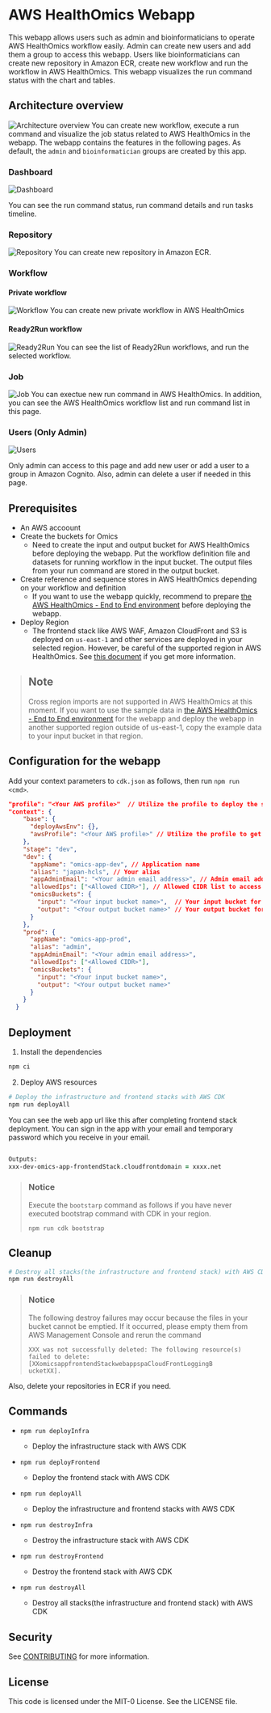# AWS HealthOmics Webapp

This webapp allows users such as admin and bioinformaticians to operate AWS HealthOmics workflow easily. Admin can create new users and add them a group to access this webapp. Users like bioinformaticians can create new repository in Amazon ECR, create new workflow and run the workflow in AWS HealthOmics. This webapp visualizes the run command status with the chart and tables.

## Architecture overview

![Architecture overview](./images/architecture-overview.png)
You can create new workflow, execute a run command and visualize the job status related to AWS HealthOmics in the webapp. The webapp contains the features in the following pages. As default, the `admin` and `bioinformatician` groups are created by this app.

### Dashboard

![Dashboard](./images/dashboard.png)

You can see the run command status, run command details and run tasks timeline.

### Repository

![Repository](./images/repository.png)
You can create new repository in Amazon ECR.

### Workflow

#### Private workflow

![Workflow](./images/privateWorkflow.png)
You can create new private workflow in AWS HealthOmics

#### Ready2Run workflow

![Ready2Run](./images/ready2run.png)
You can see the list of Ready2Run workflows, and run the selected workflow.

### Job

![Job](./images/job.png)
You can exectue new run command in AWS HealthOmics. In addition, you can see the AWS HealthOmics workflow list and run command list in this page.

### Users (Only Admin)

![Users](./images/user.png)

Only admin can access to this page and add new user or add a user to a group in Amazon Cognito. Also, admin can delete a user if needed in this page.

## Prerequisites

- An AWS accoount
- Create the buckets for Omics
  - Need to create the input and output bucket for AWS HealthOmics before deploying the webapp. Put the workflow definition file and datasets for running workflow in the input bucket. The output files from your run command are stored in the output bucket.
- Create reference and sequence stores in AWS HealthOmics depending on your workflow and definition
  - If you want to use the webapp quickly, recommend to prepare [the AWS HealthOmics - End to End environment](https://github.com/aws-samples/amazon-omics-end-to-end-genomics) before deploying the webapp.
- Deploy Region
  - The frontend stack like AWS WAF, Amazon CloudFront and S3 is deployed on `us-east-1` and other services are deployed in your selected region. However, be careful of the supported region in AWS HealthOmics. See [this document](https://docs.aws.amazon.com/general/latest/gr/omics-quotas.html) if you get more information.

> ## Note
>
> Cross region imports are not supported in AWS HealthOmics at this moment. If you want to use the sample data in [the AWS HealthOmics - End to End environment](https://github.com/aws-samples/amazon-omics-end-to-end-genomics) for the webapp and deploy the webapp in another supported region outside of us-east-1, copy the example data to your input bucket in that region.

## Configuration for the webapp

Add your context parameters to `cdk.json` as follows, then run `npm run <cmd>`.

```json
"profile": "<Your AWS profile>"  // Utilize the profile to deploy the stack by CDK
"context": {
    "base": {
      "deployAwsEnv": {},
      "awsProfile": "<Your AWS profile>" // Utilize the profile to get and put some parameters for SSM Parametor Store
    },
    "stage": "dev",
    "dev": {
      "appName": "omics-app-dev", // Application name
      "alias": "japan-hcls", // Your alias
      "appAdminEmail": "<Your admin email address>", // Admin email address for Cognito
      "allowedIps": ["<Allowed CIDR>"], // Allowed CIDR list to access CloudFront with WAF
      "omicsBuckets": {
        "input": "<Your input bucket name>",  // Your input bucket for Omics
        "output": "<Your output bucket name>" // Your output bucket for Omics
      }
    },
    "prod": {
      "appName": "omics-app-prod",
      "alias": "admin",
      "appAdminEmail": "<Your admin email address>",
      "allowedIps": ["<Allowed CIDR>"],
      "omicsBuckets": {
        "input": "<Your input bucket name>",
        "output": "<Your output bucket name>"
      }
    }
  }

```

## Deployment

1. Install the dependencies

```zsh
npm ci
```

2. Deploy AWS resources

```zsh
# Deploy the infrastructure and frontend stacks with AWS CDK
npm run deployAll
```

You can see the web app url like this after completing frontend stack deployment. You can sign in the app with your email and temporary password which you receive in your email.

```zsh

Outputs:
xxx-dev-omics-app-frontendStack.cloudfrontdomain = xxxx.net
```

> ### Notice
>
> Execute the `bootstarp` command as follows if you have never executed bootstrap command with CDK in your region.
>
> ```
> npm run cdk bootstrap
> ```

## Cleanup

```bash
# Destroy all stacks(the infrastructure and frontend stack) with AWS CDK
npm run destroyAll
```

> ### Notice
>
> The following destroy failures may occur because the files in your bucket cannot be emptied. If it occurred, please empty them from AWS Management Console and rerun the command
>
> ```
> XXX was not successfully deleted: The following resource(s) failed to delete: [XXomicsappfrontendStackwebappspaCloudFrontLoggingB
> ucketXX].
> ```

Also, delete your repositories in ECR if you need.

## Commands

- `npm run deployInfra`

  - Deploy the infrastructure stack with AWS CDK

- `npm run deployFrontend`

  - Deploy the frontend stack with AWS CDK

- `npm run deployAll`
  - Deploy the infrastructure and frontend stacks with AWS CDK
- `npm run destroyInfra`
  - Destroy the infrastructure stack with AWS CDK
- `npm run destroyFrontend`
  - Destroy the frontend stack with AWS CDK
- `npm run destroyAll`
  - Destroy all stacks(the infrastructure and frontend stack) with AWS CDK

## Security

See [CONTRIBUTING](CONTRIBUTING.md#security-issue-notifications) for more
information.

## License

This code is licensed under the MIT-0 License. See the LICENSE file.

